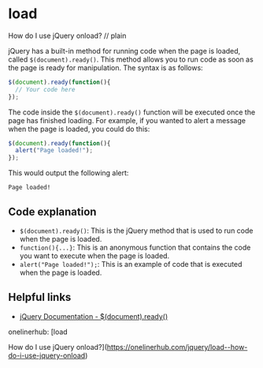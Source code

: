# load

How do I use jQuery onload?
// plain

jQuery has a built-in method for running code when the page is loaded, called `$(document).ready()`. This method allows you to run code as soon as the page is ready for manipulation. The syntax is as follows:

```javascript
$(document).ready(function(){
  // Your code here
});
```

The code inside the `$(document).ready()` function will be executed once the page has finished loading. For example, if you wanted to alert a message when the page is loaded, you could do this:

```javascript
$(document).ready(function(){
  alert("Page loaded!");
});
```

This would output the following alert:

```
Page loaded!
```

## Code explanation


- `$(document).ready()`: This is the jQuery method that is used to run code when the page is loaded.
- `function(){...}`: This is an anonymous function that contains the code you want to execute when the page is loaded.
- `alert("Page loaded!");`: This is an example of code that is executed when the page is loaded.

## Helpful links

- [jQuery Documentation - $(document).ready()](https://api.jquery.com/ready/)

onelinerhub: [load

How do I use jQuery onload?](https://onelinerhub.com/jquery/load--how-do-i-use-jquery-onload)